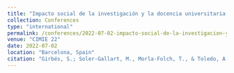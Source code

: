 ```yaml
---
title: "Impacto social de la investigación y la docencia universitaria: contribuciones desde la Red Net4Impact"
collection: Conferences
type: "international"
permalink: /conferences/2022-07-02-impacto-social-de-la-investigacion-y-la-docencia-universitaria-contribuciones-desde-la-red-net4impact
venue: "CIMIE 22"
date: 2022-07-02
location: "Barcelona, Spain"
citation: "Girbés, S.; Soler-Gallart, M., Morla-Folch, T., & Toledo, A. (2022). CIMIE2022. Impacto social de la investigación y la docencia universitaria: contribuciones desde la Red Net4Impact (1-2 juliol, Barcelona)"
---
```

